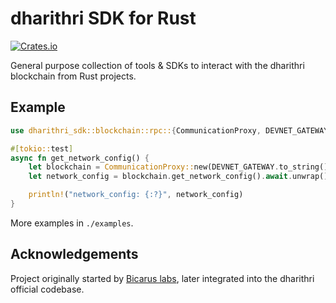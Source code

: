 # dharithri SDK for Rust

[![Crates.io](https://img.shields.io/crates/v/dharithri-sdk)](https://crates.io/crates/dharithri-sdk)

General purpose collection of tools & SDKs to interact with the dharithri blockchain from Rust projects.

## Example

```rust
use dharithri_sdk::blockchain::rpc::{CommunicationProxy, DEVNET_GATEWAY};

#[tokio::test]
async fn get_network_config() {
    let blockchain = CommunicationProxy::new(DEVNET_GATEWAY.to_string());
    let network_config = blockchain.get_network_config().await.unwrap();

    println!("network_config: {:?}", network_config)
}
```

More examples in `./examples`.

## Acknowledgements

Project originally started by [Bicarus labs](https://github.com/bicarus-labs/elrond-sdk-erdrs), later integrated into the dharithri official codebase.
